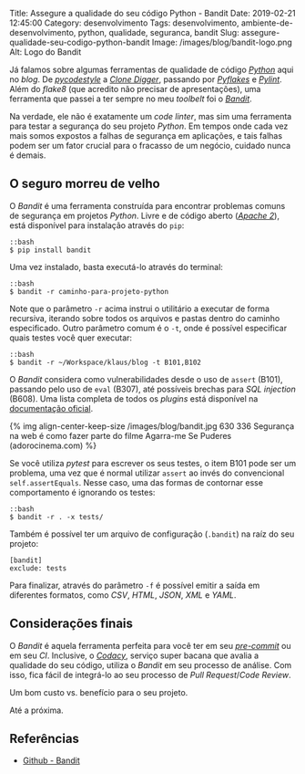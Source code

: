 Title: Assegure a qualidade do seu código Python - Bandit
Date: 2019-02-21 12:45:00
Category: desenvolvimento
Tags: desenvolvimento, ambiente-de-desenvolvimento, python, qualidade, seguranca, bandit
Slug: assegure-qualidade-seu-codigo-python-bandit
Image: /images/blog/bandit-logo.png
Alt: Logo do Bandit

Já falamos sobre algumas ferramentas de qualidade de código [_Python_]({tag}python "Leia mais sobre Python") aqui no _blog_. De [_pycodestyle_]({filename}assegure-a-qualidade-do-seu-codigo-python-pep8.md "Assegure a qualidade do seu código Python - pep8") a [_Clone Digger_]({filename}assegure-a-qualidade-do-seu-codigo-python-clone-digger.md "Assegure a qualidade do seu código Python - Clone digger"), passando por [_Pyflakes_]({filename}assegure-a-qualidade-do-seu-codigo-python-pyflakes.md "Assegure a qualidade do seu código Python - Pyflakes") e [_Pylint_]({filename}assegure-a-qualidade-do-seu-codigo-python-pylint.md "Assegure a qualidade do seu código Python - Pylint"). Além do _flake8_ (que acredito não precisar de apresentações), uma ferramenta que passei a ter sempre no meu _toolbelt_ foi o [_Bandit_](https://github.com/PyCQA/bandit "Repositório do Bandit").

<!-- PELICAN_END_SUMMARY -->

Na verdade, ele não é exatamente um _code linter_, mas sim uma ferramenta para testar a segurança do seu projeto _Python_. Em tempos onde cada vez mais somos expostos a falhas de segurança em aplicações, e tais falhas podem ser um fator crucial para o fracasso de um negócio, cuidado nunca é demais.

## O seguro morreu de velho

O _Bandit_ é uma ferramenta construída para encontrar problemas comuns de segurança em projetos _Python_. Livre e de código aberto ([_Apache 2_](https://github.com/PyCQA/bandit/blob/master/LICENSE "Leia mais no repositório da ferramenta")), está disponível para instalação através do `pip`:

    ::bash
    $ pip install bandit

Uma vez instalado, basta executá-lo através do terminal:

    ::bash
    $ bandit -r caminho-para-projeto-python

Note que o parâmetro `-r` acima instrui o utilitário a executar de forma recursiva, iterando sobre todos os arquivos e pastas dentro do caminho especificado. Outro parâmetro comum é o `-t`, onde é possível especificar quais testes você quer executar:

    ::bash
    $ bandit -r ~/Workspace/klaus/blog -t B101,B102

O _Bandit_ considera como vulnerabilidades desde o uso de `assert` (B101), passando pelo uso de `eval` (B307), até possíveis brechas para _SQL injection_ (B608). Uma lista completa de todos os _plugins_ está disponível na [documentação oficial](https://bandit.readthedocs.io/en/latest/plugins/index.html#complete-test-plugin-listing "Confira a lista de falhas cobertas pelo Bandit").

{% img align-center-keep-size /images/blog/bandit.jpg 630 336 Segurança na web é como fazer parte do filme Agarra-me Se Puderes (adorocinema.com) %}

Se você utiliza _pytest_ para escrever os seus testes, o item B101 pode ser um problema, uma vez que é normal utilizar `assert` ao invés do convencional `self.assertEquals`. Nesse caso, uma das formas de contornar esse comportamento é ignorando os testes:

    ::bash
    $ bandit -r . -x tests/

Também é possível ter um arquivo de configuração (`.bandit`) na raíz do seu projeto:

    [bandit]
    exclude: tests

Para finalizar, através do parâmetro `-f` é possível emitir a saída em diferentes formatos, como _CSV_, _HTML_, _JSON_, _XML_ e _YAML_.

## Considerações finais

O _Bandit_ é aquela ferramenta perfeita para você ter em seu [_pre-commit_](https://github.com/PyCQA/bandit#version-control-integration "Veja como integrá-lo com o Git") ou em seu _CI_. Inclusive, o [_Codacy_](https://www.codacy.com/ "The standard for automated code reviews"), serviço super bacana que avalia a qualidade do seu código, utiliza o _Bandit_ em seu processo de análise. Com isso, fica fácil de integrá-lo ao seu processo de _Pull Request_/_Code Review_.

Um bom custo vs. benefício para o seu projeto.

Até a próxima.

## Referências

- [Github - Bandit](https://github.com/PyCQA/bandit)
